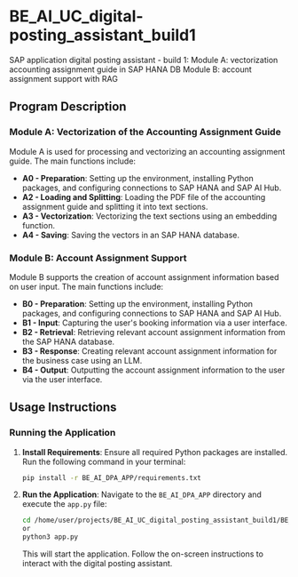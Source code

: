 # BE_AI_UC_digital-posting_assistant_build1
SAP application digital posting assistant - build 1: 
Module A: vectorization accounting assignment guide in SAP HANA DB
Module B: account assignment support with RAG

## Program Description

### Module A: Vectorization of the Accounting Assignment Guide
Module A is used for processing and vectorizing an accounting assignment guide. The main functions include:
- **A0 - Preparation**: Setting up the environment, installing Python packages, and configuring connections to SAP HANA and SAP AI Hub.
- **A2 - Loading and Splitting**: Loading the PDF file of the accounting assignment guide and splitting it into text sections.
- **A3 - Vectorization**: Vectorizing the text sections using an embedding function.
- **A4 - Saving**: Saving the vectors in an SAP HANA database.

### Module B: Account Assignment Support
Module B supports the creation of account assignment information based on user input. The main functions include:
- **B0 - Preparation**: Setting up the environment, installing Python packages, and configuring connections to SAP HANA and SAP AI Hub.
- **B1 - Input**: Capturing the user's booking information via a user interface.
- **B2 - Retrieval**: Retrieving relevant account assignment information from the SAP HANA database.
- **B3 - Response**: Creating relevant account assignment information for the business case using an LLM.
- **B4 - Output**: Outputting the account assignment information to the user via the user interface.

## Usage Instructions

### Running the Application

1. **Install Requirements**:
   Ensure all required Python packages are installed. Run the following command in your terminal:
   ```bash
   pip install -r BE_AI_DPA_APP/requirements.txt
   ```

2. **Run the Application**:
   Navigate to the `BE_AI_DPA_APP` directory and execute the `app.py` file:
   ```bash
   cd /home/user/projects/BE_AI_UC_digital_posting_assistant_build1/BE_AI_DPA_APP && python3 app.py
   or
   python3 app.py
   ```

   This will start the application. Follow the on-screen instructions to interact with the digital posting assistant.

